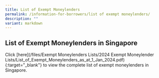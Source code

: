 ```yaml
---
title: List of Exempt Moneylenders
permalink: /information-for-borrowers/list of exempt moneylenders/
description: ""
variant: markdown
---
```

List of Exempt Moneylenders in Singapore
---
Click [here](/files/Exempt Moneylenders Lists/2024 Exempt Moneylender Lists/List_of_Exempt_Moneylenders_as_at_1_Jan_2024.pdf){:target="_blank"} to view the complete list of exempt moneylenders in Singapore.